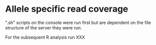 
# Allele specific read coverage

".sh" scripts on the console were run first but are dependent on the file structure of the server they were run.

For the subsequent R analysis run XXX



